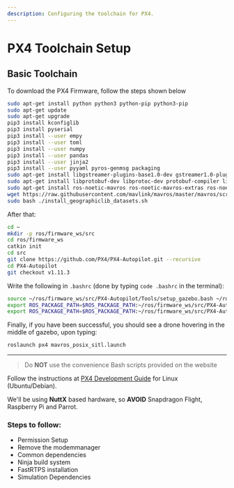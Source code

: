 ```yaml
---
description: Configuring the toolchain for PX4.
---
```


# PX4 Toolchain Setup

## Basic Toolchain  <a id="basic-toolchain"></a>

To download the PX4 Firmware, follow the steps shown below
``` bash
sudo apt-get install python python3 python-pip python3-pip
sudo apt-get update
sudo apt-get upgrade
pip3 install kconfiglib
pip3 install pyserial 
pip3 install --user empy 
pip3 install --user toml 
pip3 install --user numpy 
pip3 install --user pandas 
pip3 install --user jinja2 
pip3 install --user pyyaml pyros-genmsg packaging  
sudo apt-get install libgstreamer-plugins-base1.0-dev gstreamer1.0-plugins-bad gstreamer1.0-plugins-base gstreamer1.0-plugins-good gstreamer1.0-plugins-ugly -y
sudo apt-get install libprotobuf-dev libprotoc-dev protobuf-compiler libeigen3-dev libxml2-utils python3-rospkg python3-jinja2
sudo apt-get install ros-noetic-mavros ros-noetic-mavros-extras ros-noetic-mavlink python3-catkin-tools python3-rosinstall-generator
wget https://raw.githubusercontent.com/mavlink/mavros/master/mavros/scripts/install_geographiclib_datasets.sh
sudo bash ./install_geographiclib_datasets.sh
```

After that:
```bash 
cd ~
mkdir -p ros/firmware_ws/src
cd ros/firmware_ws
catkin init
cd src
git clone https://github.com/PX4/PX4-Autopilot.git --recursive
cd PX4-Autopilot
git checkout v1.11.3
```
Write the following in `.bashrc`
(done by typing `code .bashrc` in the terminal):

```bash 
source ~/ros/firmware_ws/src/PX4-Autopilot/Tools/setup_gazebo.bash ~/ros/firmware_ws/src/PX4-Autopilot ~/ros/firmware_ws/src/PX4-Autopilot/build/px4_sitl_default > /dev/null
export ROS_PACKAGE_PATH=$ROS_PACKAGE_PATH:~/ros/firmware_ws/src/PX4-Autopilot            
export ROS_PACKAGE_PATH=$ROS_PACKAGE_PATH:~/ros/firmware_ws/src/PX4-Autopilot/Tools/sitl_gazebo
```

Finally, if you have been successful, you should see a drone hovering in the middle of gazebo, upon typing:

```bash 
roslaunch px4 mavros_posix_sitl.launch
```


---
<!-- Start of Old Code -->











> Do **NOT** use the convenience Bash scripts provided on the website











Follow the instructions at [PX4 Development Guide](https://dev.px4.io/en/setup/dev_env_linux_ubuntu.html) for Linux \(Ubuntu/Debian\).

We'll be using **NuttX** based hardware, so **AVOID** Snapdragon Flight, Raspberry Pi and Parrot.

### Steps to follow:  <a id="steps-to-follow"></a>

* Permission Setup
* Remove the modemmanager
* Common dependencies
* Ninja build system
* FastRTPS installation
* Simulation Dependencies


